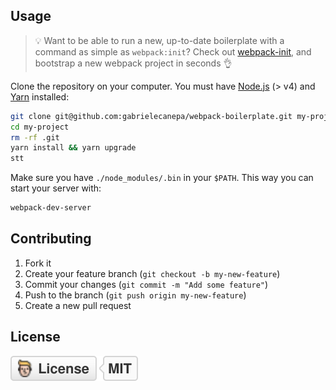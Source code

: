 ## Usage

> 💡 Want to be able to run a new, up-to-date boilerplate with a command as simple as `webpack:init`?
> Check out [webpack-init](https://github.com/gabrielecanepa/webpack-init), and bootstrap a new webpack project in seconds 👌

Clone the repository on your computer. You must have [Node.js](https://nodejs.org) (> v4) and [Yarn](https://yarnpkg.com/lang/en/docs/install) installed:

```bash
git clone git@github.com:gabrielecanepa/webpack-boilerplate.git my-project
cd my-project
rm -rf .git
yarn install && yarn upgrade
stt
```

Make sure you have `./node_modules/.bin` in your `$PATH`. This way you can start your server with:

```bash
webpack-dev-server
```

## Contributing

1.  Fork it
2.  Create your feature branch (`git checkout -b my-new-feature`)
3.  Commit your changes (`git commit -m "Add some feature"`)
4.  Push to the branch (`git push origin my-new-feature`)
5.  Create a new pull request

## License

[![MIT license](https://github.com/gabrielecanepa/assets/raw/master/badges/mit.svg?sanitize=true)](https://gabriele.canepa.io/mit)
